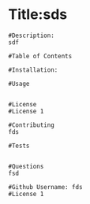 # Title:sds

    #Description:
    sdf
   
    #Table of Contents
    
    #Installation:

    #Usage
    

    #License
    #License 1

    #Contributing
    fds 

    #Tests
    

    #Questions
    fsd
 
    #Github Username: fds
    #License 1